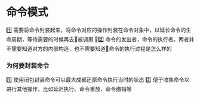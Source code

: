 # 命令模式

1️⃣ 需要将命令封装起来，将命令对应的操作封装在命令对象中，以延长命令的生命周期，等待需要的时候再去被调用
2️⃣ 命令的发出者，命令的执行者，两者并不需要知道对方的内部构造，也不需要知道命令的执行过程是怎么样的

###  为何要封装命令
1️⃣ 使用闭包封装命令可以最大成都还原命令执行当时的状态
2️⃣ 便于收集命令以进行其他操作，比如延迟执行、命令重放、命令撤销等                                                                                                                                                                                                                                                                                                                                                                                                                                                                                                                                                                  
